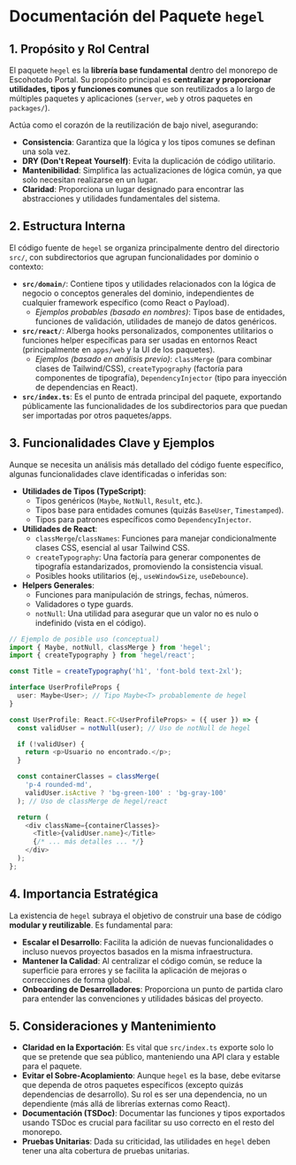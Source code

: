 # Documentación del Paquete `hegel`

## 1. Propósito y Rol Central

El paquete `hegel` es la **librería base fundamental** dentro del monorepo de Escohotado Portal. Su propósito principal es **centralizar y proporcionar utilidades, tipos y funciones comunes** que son reutilizados a lo largo de múltiples paquetes y aplicaciones (`server`, `web` y otros paquetes en `packages/`).

Actúa como el corazón de la reutilización de bajo nivel, asegurando:

- **Consistencia**: Garantiza que la lógica y los tipos comunes se definan una sola vez.
- **DRY (Don't Repeat Yourself)**: Evita la duplicación de código utilitario.
- **Mantenibilidad**: Simplifica las actualizaciones de lógica común, ya que solo necesitan realizarse en un lugar.
- **Claridad**: Proporciona un lugar designado para encontrar las abstracciones y utilidades fundamentales del sistema.

## 2. Estructura Interna

El código fuente de `hegel` se organiza principalmente dentro del directorio `src/`, con subdirectorios que agrupan funcionalidades por dominio o contexto:

- **`src/domain/`**: Contiene tipos y utilidades relacionados con la lógica de negocio o conceptos generales del dominio, independientes de cualquier framework específico (como React o Payload).
  - _Ejemplos probables (basado en nombres)_: Tipos base de entidades, funciones de validación, utilidades de manejo de datos genéricos.
- **`src/react/`**: Alberga hooks personalizados, componentes utilitarios o funciones helper específicas para ser usadas en entornos React (principalmente en `apps/web` y la UI de los paquetes).
  - _Ejemplos (basado en análisis previo)_: `classMerge` (para combinar clases de Tailwind/CSS), `createTypography` (factoría para componentes de tipografía), `DependencyInjector` (tipo para inyección de dependencias en React).
- **`src/index.ts`**: Es el punto de entrada principal del paquete, exportando públicamente las funcionalidades de los subdirectorios para que puedan ser importadas por otros paquetes/apps.

## 3. Funcionalidades Clave y Ejemplos

Aunque se necesita un análisis más detallado del código fuente específico, algunas funcionalidades clave identificadas o inferidas son:

- **Utilidades de Tipos (TypeScript)**:
  - Tipos genéricos (`Maybe`, `NotNull`, `Result`, etc.).
  - Tipos base para entidades comunes (quizás `BaseUser`, `Timestamped`).
  - Tipos para patrones específicos como `DependencyInjector`.
- **Utilidades de React**:
  - `classMerge`/`classNames`: Funciones para manejar condicionalmente clases CSS, esencial al usar Tailwind CSS.
  - `createTypography`: Una factoría para generar componentes de tipografía estandarizados, promoviendo la consistencia visual.
  - Posibles hooks utilitarios (ej., `useWindowSize`, `useDebounce`).
- **Helpers Generales**:
  - Funciones para manipulación de strings, fechas, números.
  - Validadores o type guards.
  - `notNull`: Una utilidad para asegurar que un valor no es nulo o indefinido (vista en el código).

```typescript
// Ejemplo de posible uso (conceptual)
import { Maybe, notNull, classMerge } from 'hegel';
import { createTypography } from 'hegel/react';

const Title = createTypography('h1', 'font-bold text-2xl');

interface UserProfileProps {
  user: Maybe<User>; // Tipo Maybe<T> probablemente de hegel
}

const UserProfile: React.FC<UserProfileProps> = ({ user }) => {
  const validUser = notNull(user); // Uso de notNull de hegel

  if (!validUser) {
    return <p>Usuario no encontrado.</p>;
  }

  const containerClasses = classMerge(
    'p-4 rounded-md',
    validUser.isActive ? 'bg-green-100' : 'bg-gray-100'
  ); // Uso de classMerge de hegel/react

  return (
    <div className={containerClasses}>
      <Title>{validUser.name}</Title>
      {/* ... más detalles ... */}
    </div>
  );
};
```

## 4. Importancia Estratégica

La existencia de `hegel` subraya el objetivo de construir una base de código **modular y reutilizable**. Es fundamental para:

- **Escalar el Desarrollo**: Facilita la adición de nuevas funcionalidades o incluso nuevos proyectos basados en la misma infraestructura.
- **Mantener la Calidad**: Al centralizar el código común, se reduce la superficie para errores y se facilita la aplicación de mejoras o correcciones de forma global.
- **Onboarding de Desarrolladores**: Proporciona un punto de partida claro para entender las convenciones y utilidades básicas del proyecto.

## 5. Consideraciones y Mantenimiento

- **Claridad en la Exportación**: Es vital que `src/index.ts` exporte solo lo que se pretende que sea público, manteniendo una API clara y estable para el paquete.
- **Evitar el Sobre-Acoplamiento**: Aunque `hegel` es la base, debe evitarse que dependa de otros paquetes específicos (excepto quizás dependencias de desarrollo). Su rol es ser una dependencia, no un dependiente (más allá de librerías externas como React).
- **Documentación (TSDoc)**: Documentar las funciones y tipos exportados usando TSDoc es crucial para facilitar su uso correcto en el resto del monorepo.
- **Pruebas Unitarias**: Dada su criticidad, las utilidades en `hegel` deben tener una alta cobertura de pruebas unitarias.
